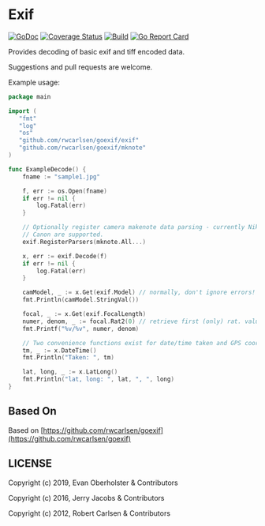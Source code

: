 
# Exif

[![GoDoc](https://godoc.org/github.com/evanoberholster/exif?status.svg)](https://godoc.org/github.com/evanoberholster/exif) [![Coverage Status](https://coveralls.io/repos/github/evanoberholster/exif/badge.svg?branch=master)](https://coveralls.io/github/evanoberholster/exif?branch=master) [![Build](https://travis-ci.com/evanoberholster/exif.svg?branch=master)](https://travis-ci.com/evanoberholster/exif.svg?branch=master) [![Go Report Card](https://goreportcard.com/badge/github.com/evanoberholster/exif)](https://goreportcard.com/report/github.com/evanoberholster/exif)

Provides decoding of basic exif and tiff encoded data.

Suggestions and pull requests are welcome.

Example usage:

```go
package main

import (
   "fmt"
   "log"
   "os"
   "github.com/rwcarlsen/goexif/exif"
   "github.com/rwcarlsen/goexif/mknote"
)

func ExampleDecode() {
    fname := "sample1.jpg"

    f, err := os.Open(fname)
    if err != nil {
        log.Fatal(err)
    }

    // Optionally register camera makenote data parsing - currently Nikon and
    // Canon are supported.
    exif.RegisterParsers(mknote.All...)

    x, err := exif.Decode(f)
    if err != nil {
        log.Fatal(err)
    }

    camModel, _ := x.Get(exif.Model) // normally, don't ignore errors!
    fmt.Println(camModel.StringVal())

    focal, _ := x.Get(exif.FocalLength)
    numer, denom, _ := focal.Rat2(0) // retrieve first (only) rat. value
    fmt.Printf("%v/%v", numer, denom)

    // Two convenience functions exist for date/time taken and GPS coords:
    tm, _ := x.DateTime()
    fmt.Println("Taken: ", tm)

    lat, long, _ := x.LatLong()
    fmt.Println("lat, long: ", lat, ", ", long)
}
```

## Based On

Based on [https://github.com/rwcarlsen/goexif](https://github.com/rwcarlsen/goexif)

## LICENSE

Copyright (c) 2019, Evan Oberholster & Contributors

Copyright (c) 2016, Jerry Jacobs & Contributors

Copyright (c) 2012, Robert Carlsen & Contributors
